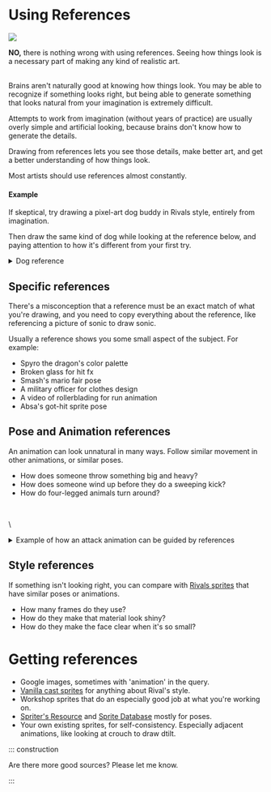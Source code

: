 # Using References

![](https://i.gyazo.com/636fa88383bbee93a83be3c998a954d0.png)

**NO,** there is nothing wrong with using references. Seeing how things look is a necessary part of making
any kind of realistic art.

\
Brains aren't naturally good at knowing how things look. You may be able to recognize if something looks right, but
being able to generate something that looks natural from your imagination is extremely difficult.

Attempts to work from imagination (without years of practice) are usually overly simple and artificial
looking, because brains don't know how to generate the details.

Drawing from references lets you see those details, make better art, and get a better understanding of how things look.

Most artists should use references almost constantly.

#### Example

If skeptical, try drawing a pixel-art dog buddy in Rivals style, entirely from imagination.

Then draw the same kind of dog while looking at the reference below, and paying attention to how it's different from
your first try.

<details>
<summary>Dog reference</summary>

<img src="https://pbs.twimg.com/media/DxPFbdKUcAA4fPe.png" width="500" alt="Rivals Dog">

</details>

## Specific references

There's a misconception that a reference must be an exact match of what you're drawing, and you need to copy everything about the reference, like
referencing a picture of sonic to draw sonic.

Usually a reference shows you some small aspect of the subject. For example:

- Spyro the dragon's color palette
- Broken glass for hit fx
- Smash's mario fair pose
- A military officer for clothes design
- A video of rollerblading for run animation
- Absa's got-hit sprite pose

## Pose and Animation references

An animation can look unnatural in many ways. Follow similar movement in other animations, or similar poses.

- How does someone throw something big and heavy?
- How does someone wind up before they do a sweeping kick?
- How do four-legged animals turn around?

<cimg src="https://cdn.discordapp.com/attachments/630864417671741499/674667946492297216/unknown.png" height=150 caption="Amber by BountyXSnipe, and Ori reference"/>
<cimg src="https://media.discordapp.net/attachments/358493363676381186/728401108413710436/unknown.png" height="150" caption="Nozomi by Frtoud, and Fox reference" />

\
<cimg src="https://media.discordapp.net/attachments/722892672347668491/895681268921028628/LucasUTilt_ultimate_example.gif" height=200 caption="Original Lucas animation"/>
<cimg src="https://media.discordapp.net/attachments/722892672347668491/895681213082259486/utilt_Lucas_example.gif" height=200 caption="Lucas by Reighoul"/>

\
<details>
<summary>Example of how an attack animation can be guided by references</summary>

Say you have a quadruped wildcat character who's going to pounce and swipe with both claws.

Google imaging that movement doesn't turn up much, but there are good examples of lions running and jumping.

<img src="https://i.pinimg.com/originals/30/ff/ca/30ffca60b5008006ab43e7d171fc9b13.gif" width=400 alt="lion running">


That can help with the pounce movement, but finding references for the clawing looks harder. Searching finds
Ms. Fortune sprites in similar poses.

<img src="https://static.wikia.nocookie.net/skullgirls/images/3/35/Nyaaawn.png" alt="ms fortune yawn">
<img src="https://static.wikia.nocookie.net/skullgirls/images/2/24/Jumping_LP.png" alt="ms fortune jumping lp">

They're not from the same attack (and one is actually a yawn), but they both fit and look catty.

You can combine these sources to make some evocative keyframes for the animation.

</details>

## Style references

If something isn't looking right, you can compare
with [Rivals sprites](https://drive.google.com/drive/folders/18qVCZ9uKaAMQcDLDYdkrbeBP9HAibHlu?usp=sharing) that have
similar poses or animations.

- How many frames do they use?
- How do they make that material look shiny?
- How do they make the face clear when it's so small?

# Getting references

- Google images, sometimes with 'animation' in the query.
- [Vanilla cast sprites](https://drive.google.com/drive/folders/18qVCZ9uKaAMQcDLDYdkrbeBP9HAibHlu?usp=sharing) for
  anything about Rival's style.
- Workshop sprites that do an especially good job at what you're working on.
- [Spriter's Resource](https://www.spriters-resource.com/) and [Sprite Database](https://spritedatabase.net/) mostly for
  poses.
- Your own existing sprites, for self-consistency. Especially adjacent animations, like looking at crouch to draw dtilt.

::: construction

Are there more good sources? Please let me know.

:::
